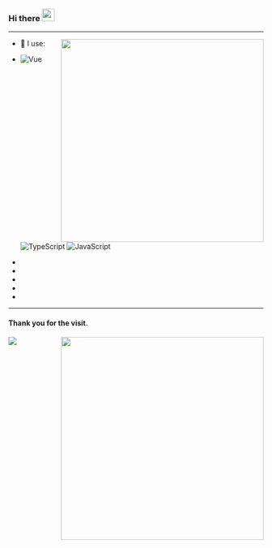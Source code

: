 ### Hi there <img src="https://media.giphy.com/media/hvRJCLFzcasrR4ia7z/giphy.gif" width="25px">



---
<img align="right" width="400" src="https://github-readme-stats.vercel.app/api/top-langs/?username=Linjianwei99&layout=compact&show_icons=true">
  
- 🚀 I use:
- ![Vue](https://img.shields.io/badge/-Vue-green?style=plastic&logo=Vue)
  ![TypeScript](https://img.shields.io/badge/-TypeScript-blue?style=plastic&logo=typescript)
  ![JavaScript](https://img.shields.io/badge/-JavaScript-black?style=plastic&logo=javascript)

-
-
-
-
-

---

#### Thank you for the visit.
<img align="left" src="http://profile-counter.glitch.me/Linjianwei99/count.svg" />




  
<img align="right" width="400" src="https://github-readme-stats.vercel.app/api?username=Linjianwei99&show_icons=true">

  
  
  
<!--
**Linjianwei99/Linjianwei99** is a ✨ _special_ ✨ repository because its `README.md` (this file) appears on your GitHub profile.

Here are some ideas to get you started:

- 🔭 I’m currently working on ...
- 🌱 I’m currently learning ...
- 👯 I’m looking to collaborate on ...
- 🤔 I’m looking for help with ...
- 💬 Ask me about ...
- 📫 How to reach me: ...
- 😄 Pronouns: ...
- ⚡ Fun fact: ...
-->
